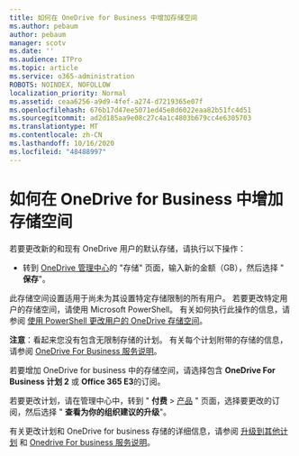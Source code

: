 ```yaml
---
title: 如何在 OneDrive for Business 中增加存储空间
ms.author: pebaum
author: pebaum
manager: scotv
ms.date: ''
ms.audience: ITPro
ms.topic: article
ms.service: o365-administration
ROBOTS: NOINDEX, NOFOLLOW
localization_priority: Normal
ms.assetid: ceaa6256-a9d9-4fef-a274-d7219365e07f
ms.openlocfilehash: 676b17d47ee5071ed45e8d6022eaa82b51fc4d51
ms.sourcegitcommit: ad2d185aa9e08c27c4a1c4803b679cc4e6305703
ms.translationtype: MT
ms.contentlocale: zh-CN
ms.lasthandoff: 10/16/2020
ms.locfileid: "48488997"
---
```

# <a name="how-to-increase-storage-in-onedrive-for-business"></a>如何在 OneDrive for Business 中增加存储空间

若要更改新的和现有 OneDrive 用户的默认存储，请执行以下操作：
  
- 转到 [OneDrive 管理中心](https://admin.onedrive.com/?v=StorageSettings)的 "存储" 页面，输入新的金额（GB），然后选择 " **保存**"。

此存储空间设置适用于尚未为其设置特定存储限制的所有用户。 若要更改特定用户的存储空间，请使用 Microsoft PowerShell。 有关如何执行此操作的信息，请参阅 [使用 PowerShell 更改用户的 OneDrive 存储空间](https://docs.microsoft.com/onedrive/change-user-storage)。

**注意**：看起来您没有包含无限制存储的计划。 有关每个计划附带的存储的信息，请参阅 [OneDrive For Business 服务说明](https://docs.microsoft.com/office365/servicedescriptions/onedrive-for-business-service-description)。
  
若要增加 OneDrive for business 中的存储空间，请选择包含 **OneDrive For Business 计划 2** 或 **Office 365 E3**的订阅。
  
若要更改计划，请在管理中心中，转到 " **付费** \> [产品](https://go.microsoft.com/fwlink/p/?linkid=842054) " 页面，选择要更改的订阅，然后选择 " **查看为你的组织建议的升级**"。
  
有关更改计划和 OneDrive for business 存储的详细信息，请参阅 [升级到其他计划](https://docs.microsoft.com/microsoft-365/commerce/subscriptions/upgrade-to-different-plan) 和 [Onedrive For business 服务说明](https://docs.microsoft.com/office365/servicedescriptions/onedrive-for-business-service-description)。